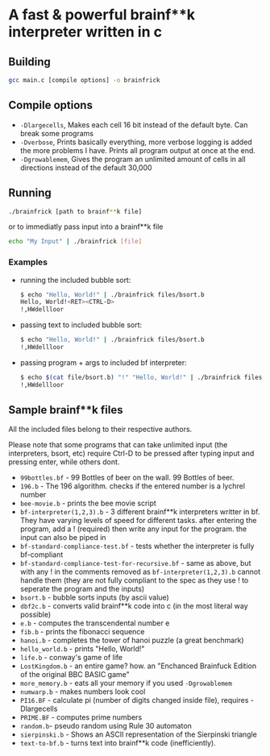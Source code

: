 # A fast & powerful brainf**k interpreter written in c

## Building
```sh
gcc main.c [compile options] -o brainfrick
```

## Compile options
 - `-Dlargecells`, Makes each cell 16 bit instead of the default byte. Can break some programs
 - `-Dverbose`, Prints basically everything, more verbose logging is added the more problems I have. Prints all program output at once at the end.
 - `-Dgrowablemem`, Gives the program an unlimited amount of cells in all directions instead of the default 30,000


## Running
```sh
./brainfrick [path to brainf**k file]
```

or to immediatly pass input into a brainf**k file

```sh
echo "My Input" | ./brainfrick [file]
```

### Examples

 - running the included bubble sort:
    ```sh
    $ echo "Hello, World!" | ./brainfrick files/bsort.b
    Hello, World!<RET><CTRL-D>
    !,HWdellloor
    ```
 - passing text to included bubble sort:
    ```sh
    $ echo "Hello, World!" | ./brainfrick files/bsort.b
    !,HWdellloor
    ```
 - passing program + args to included bf interpreter:
    ```sh
    $ echo $(cat file/bsort.b) "!" "Hello, World!" | ./brainfrick files/bf-interpreter2.b
    !,HWdellloor
    ```

## Sample brainf**k files

All the included files belong to their respective authors.

Please note that some programs that can take unlimited input (the interpreters, bsort, etc) require Ctrl-D to be pressed after typing input and pressing enter, while others dont.
 - `99bottles.bf` - 99 Bottles of beer on the wall. 99 Bottles of beer.
 - `196.b` - The 196 algorithm. checks if the entered number is a lychrel number
 - `bee-movie.b` - prints the bee movie script
 - `bf-interpreter(1,2,3).b` - 3 different brainf**k interpreters writter in bf. They have varying levels of speed for different tasks. after entering the program, add a ! (required) then write any input for the program. the input can also be piped in
 - `bf-standard-compliance-test.bf` - tests whether the interpreter is fully bf-compliant
 - `bf-standard-compliance-test-for-recursive.bf` - same as above, but with any ! in the comments removed as `bf-interpreter(1,2,3).b` cannot handle them (they are not fully compliant to the spec as they use ! to seperate the program and the inputs)
 - `bsort.b` - bubble sorts inputs (by ascii value)
 - `dbf2c.b` - converts valid brainf**k code into c (in the most literal way possible)
 - `e.b` - computes the transcendental number e
 - `fib.b` - prints the fibonacci sequence
 - `hanoi.b` - completes the tower of hanoi puzzle (a great benchmark)
 - `hello_world.b` - prints "Hello, World!"
 - `life.b` - conway's game of life
 - `LostKingdom.b` - an entire game? how. an "Enchanced Brainfuck Edition of the original BBC BASIC game"
 - `more_memory.b` - eats all your memory if you used `-Dgrowablemem`
 - `numwarp.b` - makes numbers look cool
 - `PI16.BF` - calculate pi (number of digits changed inside file), requires -Dlargecells
 - `PRIME.BF` - computes prime numbers
 - `random.b`- pseudo random using Rule 30 automaton
 - `sierpinski.b` - Shows an ASCII representation of the Sierpinski triangle
 - `text-to-bf.b` - turns text into brainf**k code (inefficiently).
